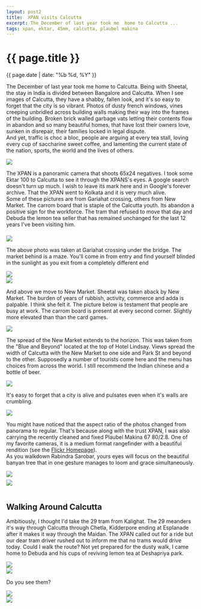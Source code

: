 ```yaml
---
layout: post2
title:  XPAN visits Calcutta
excerpt: The December of last year took me  home to Calcutta ...
tags: xpan, ektar, 45mm, calcutta, plaubel makina
---
```



<div class="row">
<div class="col-xs-8 col-xs-offset-2">




<h1> {{ page.title }} </h1>
<div class="pdate"> {{ page.date | date: "%b %d, %Y" }} </div>
<div class="col-md-10 col-md-offset-1">
<p>
The December of last year took me  home to Calcutta.  Being with
Sheetal, the stay in India is divided between Bangalore and Calcutta. When I see images
of Calcutta, they have a shabby, fallen look, and it's so easy to forget
that the city is so vibrant. Photos of dusty french windows,  vines creeping
unbridled across building walls making their way into the frames of the
building.  Broken brick walled garbage vats letting their
contents flow in abandon and  so many beautiful homes, that have lost their
owners love, sunken in disrepair, their families locked in legal
dispute.
<br/>
And yet, traffic is choc a bloc, people are arguing at every tea
stall, loving  every cup of saccharine sweet coffee, and
lamenting the current state of the nation, sports, the world and  the lives of
others. 
</p>
</div>

</div></div>

<div class="row" style="margin:0;padding:0;margin-top:0.5em;margin-bottom:0.5em;">
<a href="https://docs.google.com/uc?id=0B6d70FmpKIi1cDdJSVNnUS1qYXc"><img  class='bannerimg' src="https://docs.google.com/uc?id=0B6d70FmpKIi1cDdJSVNnUS1qYXc"></a>
</div>


<div class="row">
<div class="col-xs-8 col-xs-offset-2">


<div class="col-md-10 col-md-offset-1">
<p>


The XPAN is a panoramic camera that shoots 65x24 negatives. I took some
Ektar 100 to Calcutta to see it through the XPANS's eyes. A google
search doesn't turn up  much. I wish to leave its mark here and in
Google's forever archive. That the XPAN went to Kolkata and it is very
much alive.
<br/>
Some of these pictures are from Gariahat crossing, others from New
Market. The carrom board that is staple of the Calcutta youth. Its
abandon a positive sign for the workforce. The tram that refused to
move that day and Debuda the lemon tea seller that has remained
unchanged for the last 12 years I've been visiting him.
</p>
</div>

</div></div>





<div class="row">
<div class="col-xs-8 col-xs-offset-2">
<div id="demo6" class="flex-images" style="padding-top:0.5em;">

<div class="item" data-w="1999" data-h="1012">
	<div class="img"><a href="https://docs.google.com/uc?id=0B6d70FmpKIi1SzVlRllSUTR6aEU"><img src="https://docs.google.com/uc?id=0B6d70FmpKIi1V0pkMTNDN2hWSm8" data-src="https://docs.google.com/uc?id=0B6d70FmpKIi1WUhKa2pvZlZDZzA"></a></div>
</div>

<div class="col-md-10 col-md-offset-1">
<p>
The above photo was taken at Gariahat crossing under the bridge. The market behind is a maze. You'll come 
in from entry and find yourself blinded in the sunlight as you exit from a completely different end
</p>
</div>

<div class="item" data-w="1999" data-h="1011" data-solo="y">
	<div class="img"><a href="https://docs.google.com/uc?id=0B6d70FmpKIi1dHBjZWQ5SzRMeFE"><img src="https://docs.google.com/uc?id=0B6d70FmpKIi1V0pkMTNDN2hWSm8" data-src="https://docs.google.com/uc?id=0B6d70FmpKIi1bWxiQlRJdTJkQU0"></a></div>
</div>

<div class="item" data-w="2000" data-h="1009" data-solo="y">
	<div class="img"><a href="https://docs.google.com/uc?id=0B6d70FmpKIi1N2dvN1dRem8ydjA"><img src="https://docs.google.com/uc?id=0B6d70FmpKIi1V0pkMTNDN2hWSm8" data-src="https://docs.google.com/uc?id=0B6d70FmpKIi1ZnVDX0J6Q0czenM"></a></div>
</div>

<div class="col-md-10 col-md-offset-1">
<p> And above we move to New Market. Sheetal was taken aback by New Market. The burden of years of rubbish, activity,
commerce and adda is palpable. I think she felt it. The picture below is testament that people are busy at work. The carrom board is present at every second corner. Slightly more elevated than than the card games.
</p>
</div>

<div class="item" data-w="2000" data-h="1010" data-solo="y">
	<div class="img"><a href="https://docs.google.com/uc?id=0B6d70FmpKIi1QUZlRlRzSlZyZDg"><img src="https://docs.google.com/uc?id=0B6d70FmpKIi1V0pkMTNDN2hWSm8" data-src="https://docs.google.com/uc?id=0B6d70FmpKIi1bHpVRWZsZE42dWM"></a></div>
</div>

<div class="col-md-10 col-md-offset-1">
<p class="body1"> 
The spread of the New Market extends to the horizon. This was taken from the "Blue and Beyond" located at the top of 
Hotel Lindsay. Views spread the width of Calcutta with the New Market to one side and Park St and beyond to the other. 
Supposedly a number of tourists come here and the menu has choices from across the world. I still recommend the Indian chinese and a bottle of beer.
</p>
</div>

<div class="item" data-w="1304" data-h="1122" data-solo="y">
	<div class="img"><a href="https://docs.google.com/uc?id=0B6d70FmpKIi1dkFQeHA2SUdXalk"><img src="https://docs.google.com/uc?id=0B6d70FmpKIi1V0pkMTNDN2hWSm8" data-src="https://docs.google.com/uc?id=0B6d70FmpKIi1NWZxMWJ3WF85WEU"></a></div>
</div>


<div class="col-md-10 col-md-offset-1">
<p class="body1">
It's easy to forget that a city is alive and pulsates even when it's walls are
crumbling.
</p>
</div>

<div class="item" data-w="1303" data-h="1120" data-solo="y">
	<div class="img"><a href="https://docs.google.com/uc?id=0B6d70FmpKIi1YU5QNWRqUFdlM1k"><img src="https://docs.google.com/uc?id=0B6d70FmpKIi1V0pkMTNDN2hWSm8" data-src="https://docs.google.com/uc?id=0B6d70FmpKIi1TzVDS3owZlVkc0E"></a></div>
</div>

<div class="col-md-10 col-md-offset-1">
<p class="body1">
You might have noticed that the aspect ratio of the photos changed
from panorama to regular. That's because along with the trust XPAN, I
was also carrying the recently cleaned and fixed Plaubel Makina 67
80/2.8. One of my favorite cameras, it is a medium format
rangefinder with a beautiful rendition (see the <a
href='https://www.flickr.com/groups/526664@N20/pool/'> Flickr
Homepage</a>).
<br/>
As you walkdown Rabindra Sarobar, yours eyes will focus on the beautiful banyan
tree that in one gesture manages to loom and grace simultaneously. 
 </p>
</div>


<div class="item" data-w="1120" data-h="1304">
	<div class="img"><a href="https://docs.google.com/uc?id=0B6d70FmpKIi1UmlKVVRFSTc0Vkk"><img src="https://docs.google.com/uc?id=0B6d70FmpKIi1V0pkMTNDN2hWSm8" data-src="https://docs.google.com/uc?id=0B6d70FmpKIi1X3dyeEtxM2xMMkU"></a></div>
</div>

 

</div></div></div>


<div class="row" style="margin:0;padding:0;margin-top:0.5em;margin-bottom:0.5em;">
<a href="https://docs.google.com/uc?id=0B6d70FmpKIi1VndhQUpCQ0xmQjA"><img  class='bannerimg' src="https://docs.google.com/uc?id=0B6d70FmpKIi1VndhQUpCQ0xmQjA"></a>
</div>


<div class="row">
<div class="col-xs-8 col-xs-offset-2">
<div id="demo7" class="flex-images" style="padding-top:0.5em;">


<div class="col-md-10 col-md-offset-1">
<h2>Walking Around Calcutta</h2>
<p class="body1">
Ambitiously, I thought I'd take the 29 tram from Kalighat. The 29 meanders it's way through Calcutta
through Chetla, Kidderpore ending at Esplanade after it makes it way through the Maidan. The XPAN called
out for a ride but our dear tram driver rushed out to inform me that no trams would drive today. Could I walk the route?
Not yet prepared for the dusty walk, I came home to Debuda and his cups of reviving lemon tea at Deshapriya park.

</p>
</div>
<div class="item" data-w="1999" data-h="1010">
	<div class="img"><a href="https://docs.google.com/uc?id=0B6d70FmpKIi1UklrV0ppVFl3R2c"><img src="https://docs.google.com/uc?id=0B6d70FmpKIi1V0pkMTNDN2hWSm8" data-src="https://docs.google.com/uc?id=0B6d70FmpKIi1Qy0zTVBxZUlzUms"></a></div>
</div>
<div class="item" data-w="2000" data-h="1010">
	<div class="img"><a href="https://docs.google.com/uc?id=0B6d70FmpKIi1cVo5RXdJUS01NVk"><img src="https://docs.google.com/uc?id=0B6d70FmpKIi1V0pkMTNDN2hWSm8" data-src="https://docs.google.com/uc?id=0B6d70FmpKIi1SjNPVG1vTTFhejg"></a></div>
</div>

<div class="col-md-10 col-md-offset-1">
<p class="body1">
Do you see them?
</p>
</div>


<div class="item" data-w="2000" data-h="1007">
	<div class="img"><a href="https://docs.google.com/uc?id=0B6d70FmpKIi1N1VRQ1NLNzhDTzA"><img src="https://docs.google.com/uc?id=0B6d70FmpKIi1V0pkMTNDN2hWSm8" data-src="https://docs.google.com/uc?id=0B6d70FmpKIi1SlZ5THpKSnR3aFE"></a></div>
</div>


<div class="item" data-w="2000" data-h="1011" data-solo="y">
	<div class="img"><a href="https://docs.google.com/uc?id=0B6d70FmpKIi1YnJSR0FZTDBVYjA"><img src="https://docs.google.com/uc?id=0B6d70FmpKIi1V0pkMTNDN2hWSm8" data-src="https://docs.google.com/uc?id=0B6d70FmpKIi1RXQtOVB0VUpjYms"></a></div>
</div>


</div></div></div>











<script>
$('#demo6').flexImages({ rowHeight:900 , truncate: 0});
$('#demo7').flexImages({ rowHeight:900 , truncate: 0});
</script>











<!-- Ends op most -->
